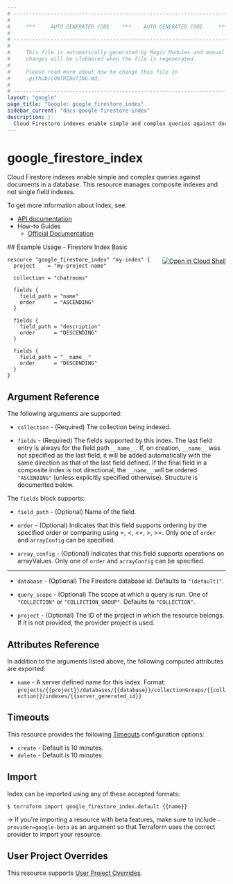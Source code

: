 ```yaml
---
# ----------------------------------------------------------------------------
#
#     ***     AUTO GENERATED CODE    ***    AUTO GENERATED CODE     ***
#
# ----------------------------------------------------------------------------
#
#     This file is automatically generated by Magic Modules and manual
#     changes will be clobbered when the file is regenerated.
#
#     Please read more about how to change this file in
#     .github/CONTRIBUTING.md.
#
# ----------------------------------------------------------------------------
layout: "google"
page_title: "Google: google_firestore_index"
sidebar_current: "docs-google-firestore-index"
description: |-
  Cloud Firestore indexes enable simple and complex queries against documents in a database.
---
```


# google\_firestore\_index

Cloud Firestore indexes enable simple and complex queries against documents in a database.
 This resource manages composite indexes and not single
field indexes.


To get more information about Index, see:

* [API documentation](https://cloud.google.com/firestore/docs/reference/rest/v1/projects.databases.collectionGroups.indexes)
* How-to Guides
    * [Official Documentation](https://cloud.google.com/firestore/docs/query-data/indexing)

<div class = "oics-button" style="float: right; margin: 0 0 -15px">
  <a href="https://console.cloud.google.com/cloudshell/open?cloudshell_git_repo=https%3A%2F%2Fgithub.com%2Fterraform-google-modules%2Fdocs-examples.git&cloudshell_working_dir=firestore_index_basic&cloudshell_image=gcr.io%2Fgraphite-cloud-shell-images%2Fterraform%3Alatest&open_in_editor=main.tf&cloudshell_print=.%2Fmotd&cloudshell_tutorial=.%2Ftutorial.md" target="_blank">
    <img alt="Open in Cloud Shell" src="//gstatic.com/cloudssh/images/open-btn.svg" style="max-height: 44px; margin: 32px auto; max-width: 100%;">
  </a>
</div>
## Example Usage - Firestore Index Basic


```hcl
resource "google_firestore_index" "my-index" {
  project    = "my-project-name"

  collection = "chatrooms"

  fields {
    field_path = "name"
    order      = "ASCENDING"
  }

  fields {
    field_path = "description"
    order      = "DESCENDING"
  }

  fields {
    field_path = "__name__"
    order      = "DESCENDING"
  }
}
```

## Argument Reference

The following arguments are supported:


* `collection` -
  (Required)
  The collection being indexed.

* `fields` -
  (Required)
  The fields supported by this index. The last field entry is always for
  the field path `__name__`. If, on creation, `__name__` was not
  specified as the last field, it will be added automatically with the
  same direction as that of the last field defined. If the final field
  in a composite index is not directional, the `__name__` will be
  ordered `"ASCENDING"` (unless explicitly specified otherwise).  Structure is documented below.


The `fields` block supports:

* `field_path` -
  (Optional)
  Name of the field.

* `order` -
  (Optional)
  Indicates that this field supports ordering by the specified order or comparing using =, <, <=, >, >=.
  Only one of `order` and `arrayConfig` can be specified.

* `array_config` -
  (Optional)
  Indicates that this field supports operations on arrayValues. Only one of `order` and `arrayConfig` can
  be specified.

- - -


* `database` -
  (Optional)
  The Firestore database id. Defaults to `"(default)"`.

* `query_scope` -
  (Optional)
  The scope at which a query is run. One of `"COLLECTION"` or
  `"COLLECTION_GROUP"`. Defaults to `"COLLECTION"`.

* `project` - (Optional) The ID of the project in which the resource belongs.
    If it is not provided, the provider project is used.


## Attributes Reference

In addition to the arguments listed above, the following computed attributes are exported:


* `name` -
  A server defined name for this index. Format:
  `projects/{{project}}/databases/{{database}}/collectionGroups/{{collection}}/indexes/{{server_generated_id}}`


## Timeouts

This resource provides the following
[Timeouts](/docs/configuration/resources.html#timeouts) configuration options:

- `create` - Default is 10 minutes.
- `delete` - Default is 10 minutes.

## Import

Index can be imported using any of these accepted formats:

```
$ terraform import google_firestore_index.default {{name}}
```

-> If you're importing a resource with beta features, make sure to include `-provider=google-beta`
as an argument so that Terraform uses the correct provider to import your resource.

## User Project Overrides

This resource supports [User Project Overrides](https://www.terraform.io/docs/providers/google/guides/provider_reference.html#user_project_override).
